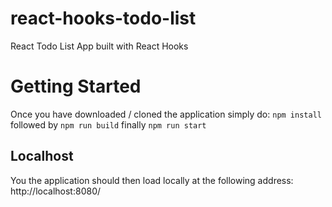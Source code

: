 # react-hooks-todo-list
React Todo List App built with React Hooks

# Getting Started
Once you have downloaded / cloned the application simply do:
    ```npm install```
followed by 
    ```npm run build```
finally
    ```npm run start```

## Localhost

You the application should then load locally at the following address: http://localhost:8080/